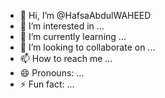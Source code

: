 - 👋 Hi, I’m @HafsaAbdulWAHEED
- 👀 I’m interested in ...
- 🌱 I’m currently learning ...
- 💞️ I’m looking to collaborate on ...
- 📫 How to reach me ...
- 😄 Pronouns: ...
- ⚡ Fun fact: ...

<!---
HafsaAbdulWAHEED/HafsaAbdulWAHEED is a ✨ special ✨ repository because its `README.md` (this file) appears on your GitHub profile.
You can click the Preview link to take a look at your changes.
--->
